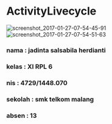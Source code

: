 # ActivityLivecycle

![screenshot_2017-01-27-07-54-45-91](https://cloud.githubusercontent.com/assets/22228545/22359491/17329bf6-e47a-11e6-9bcb-41969031cdd8.png)
![screenshot_2017-01-27-07-54-51-63](https://cloud.githubusercontent.com/assets/22228545/22359492/1baf5962-e47a-11e6-81b4-14a811b09035.png)

### nama : jadinta salsabila herdianti
### kelas : XI RPL 6
### nis : 4729/1448.070
### sekolah : smk telkom malang
### absen : 13
